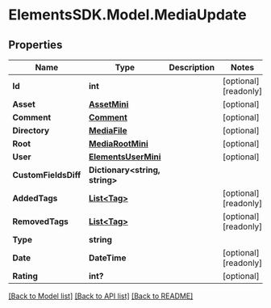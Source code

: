 # ElementsSDK.Model.MediaUpdate

## Properties

Name | Type | Description | Notes
------------ | ------------- | ------------- | -------------
**Id** | **int** |  | [optional] [readonly] 
**Asset** | [**AssetMini**](AssetMini.md) |  | [optional] 
**Comment** | [**Comment**](Comment.md) |  | [optional] 
**Directory** | [**MediaFile**](MediaFile.md) |  | [optional] 
**Root** | [**MediaRootMini**](MediaRootMini.md) |  | [optional] 
**User** | [**ElementsUserMini**](ElementsUserMini.md) |  | [optional] 
**CustomFieldsDiff** | **Dictionary&lt;string, string&gt;** |  | 
**AddedTags** | [**List&lt;Tag&gt;**](Tag.md) |  | [optional] [readonly] 
**RemovedTags** | [**List&lt;Tag&gt;**](Tag.md) |  | [optional] [readonly] 
**Type** | **string** |  | 
**Date** | **DateTime** |  | [optional] [readonly] 
**Rating** | **int?** |  | [optional] 

[[Back to Model list]](../#documentation-for-models) [[Back to API list]](../#documentation-for-api-endpoints) [[Back to README]](../)


